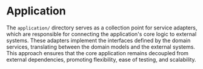 # Application

The  `application/` directory serves as a collection point for service adapters, which are responsible for connecting the application's core logic to external systems. These adapters implement the interfaces defined by the domain services, translating between the domain models and the external systems. This approach ensures that the core application remains decoupled from external dependencies, promoting flexibility, ease of testing, and scalability.






